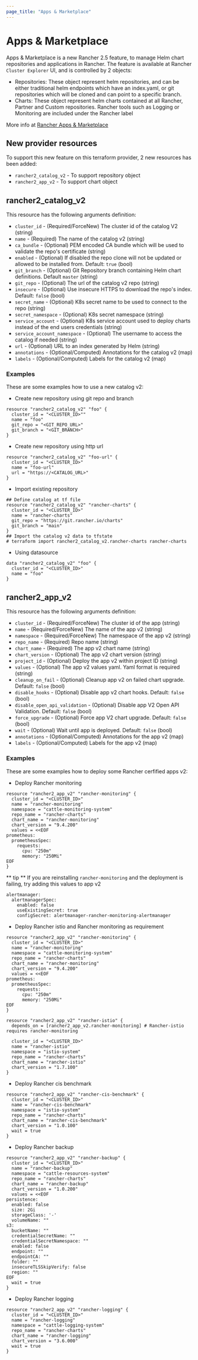 ```yaml
---
page_title: "Apps & Marketplace"
---
```


# Apps & Marketplace

Apps & Marketplace is a new Rancher 2.5 feature, to manage Helm chart repositories and applications in Rancher. The feature is available at Rancher `Cluster Explorer` UI, and is controlled by 2 objects:

* Repositories: These object represent helm repositories, and can be either traditional helm endpoints which have an index.yaml, or git repositories which will be cloned and can point to a specific branch. 
* Charts: These object represent helm charts contained at all Rancher, Partner and Custom repositories. Rancher tools such as Logging or Monitoring are included under the Rancher label

More info at [Rancher Apps & Marketplace](https://rancher.com/docs/rancher/v2.x/en/helm-charts/apps-marketplace/)

## New provider resources

To support this new feature on this terraform provider, 2 new resources has been added:
* `rancher2_catalog_v2` - To support repository object
* `rancher2_app_v2` - To support chart object


## rancher2_catalog_v2

This resource has the following arguments definition:

* `cluster_id` - (Required/ForceNew) The cluster id of the catalog V2 (string)
* `name` - (Required) The name of the catalog v2 (string)
* `ca_bundle` - (Optional) PEM encoded CA bundle which will be used to validate the repo's certificate (string)
* `enabled` - (Optional) If disabled the repo clone will not be updated or allowed to be installed from. Default: `true` (bool)
* `git_branch` - (Optional) Git Repository branch containing Helm chart definitions. Default `master` (string)
* `git_repo` - (Optional) The url of the catalog v2 repo (string)
* `insecure` - (Optional) Use insecure HTTPS to download the repo's index. Default: `false` (bool)
* `secret_name` - (Optional) K8s secret name to be used to connect to the repo (string)
* `secret_namespace` - (Optional) K8s secret namespace (string)
* `service_account` - (Optional) K8s service account used to deploy charts instead of the end users credentials (string)
* `service_account_namespace` - (Optional) The username to access the catalog if needed (string)
* `url` - (Optional) URL to an index generated by Helm (string)
* `annotations` - (Optional/Computed) Annotations for the catalog v2 (map)
* `labels` - (Optional/Computed) Labels for the catalog v2 (map)

### Examples

These are some examples how to use a new catalog v2:

* Create new repository using git repo and branch
```
resource "rancher2_catalog_v2" "foo" {
  cluster_id = "<CLUSTER_ID>""
  name = "foo"
  git_repo = "<GIT_REPO_URL>"
  git_branch = "<GIT_BRANCH>"
}
```

* Create new repository using http url
```
resource "rancher2_catalog_v2" "foo-url" {
  cluster_id = "<CLUSTER_ID>"
  name = "foo-url"
  url = "https://<CATALOG_URL>"
}
```

* Import existing repository

```
## Define catalog at tf file
resource "rancher2_catalog_v2" "rancher-charts" {
  cluster_id = "<CLUSTER_ID>"
  name = "rancher-charts"
  git_repo = "https://git.rancher.io/charts"
  git_branch = "main"
}
## Import the catalog v2 data to tfstate
# terraform import rancher2_catalog_v2.rancher-charts rancher-charts
```

* Using datasource

```
data "rancher2_catalog_v2" "foo" {
  cluster_id = "<CLUSTER_ID>"
  name = "foo"
}
```

## rancher2_app_v2

This resource has the following arguments definition:

* `cluster_id` - (Required/ForceNew) The cluster id of the app (string)
* `name` - (Required/ForceNew) The name of the app v2 (string)
* `namespace` - (Required/ForceNew) The namespace of the app v2 (string)
* `repo_name` - (Required) Repo name (string)
* `chart_name` - (Required) The app v2 chart name (string)
* `chart_version` - (Optional) The app v2 chart version (string)
* `project_id` - (Optional) Deploy the app v2 within project ID (string)
* `values` - (Optional) The app v2 values yaml. Yaml format is required (string)
* `cleanup_on_fail` - (Optional) Cleanup app v2 on failed chart upgrade. Default: `false` (bool)
* `disable_hooks` - (Optional) Disable app v2 chart hooks. Default: `false` (bool)
* `disable_open_api_validation` - (Optional) Disable app V2 Open API Validation. Default: `false` (bool)
* `force_upgrade` - (Optional) Force app V2 chart upgrade. Default: `false` (bool)
* `wait` - (Optional) Wait until app is deployed. Default: `false` (bool)
* `annotations` - (Optional/Computed) Annotations for the app v2 (map)
* `labels` - (Optional/Computed) Labels for the app v2 (map)

### Examples

These are some examples how to deploy some Rancher cerfified apps v2:

* Deploy Rancher monitoring

```
resource "rancher2_app_v2" "rancher-monitoring" {
  cluster_id = "<CLUSTER_ID>"
  name = "rancher-monitoring"
  namespace = "cattle-monitoring-system"
  repo_name = "rancher-charts"
  chart_name = "rancher-monitoring"
  chart_version = "9.4.200"
  values = <<EOF
prometheus:
  prometheusSpec:
    requests:
      cpu: "250m"
      memory: "250Mi"
EOF
}
```

** tip ** If you are reinstalling `rancher-monitoring` and the deployment is failing, try adding this values to app v2
```
alertmanager:
  alertmanagerSpec:
    enabled: false
    useExistingSecret: true
    configSecret: alertmanager-rancher-monitoring-alertmanager
```

* Deploy Rancher istio and Rancher monitoring as requirement

```
resource "rancher2_app_v2" "rancher-monitoring" {
  cluster_id = "<CLUSTER_ID>"
  name = "rancher-monitoring"
  namespace = "cattle-monitoring-system"
  repo_name = "rancher-charts"
  chart_name = "rancher-monitoring"
  chart_version = "9.4.200"
  values = <<EOF
prometheus:
  prometheusSpec:
    requests:
      cpu: "250m"
      memory: "250Mi"
EOF
}

resource "rancher2_app_v2" "rancher-istio" {
  depends_on = [rancher2_app_v2.rancher-monitoring] # Rancher-istio requires rancher-monitoring
  
  cluster_id = "<CLUSTER_ID>"
  name = "rancher-istio"
  namespace = "istio-system"
  repo_name = "rancher-charts"
  chart_name = "rancher-istio"
  chart_version = "1.7.100"
}
```

* Deploy Rancher cis benchmark

```
resource "rancher2_app_v2" "rancher-cis-benchmark" {  
  cluster_id = "<CLUSTER_ID>"
  name = "rancher-cis-benchmark"
  namespace = "istio-system"
  repo_name = "rancher-charts"
  chart_name = "rancher-cis-benchmark"
  chart_version = "1.0.100"
  wait = true
}
```

* Deploy Rancher backup

```
resource "rancher2_app_v2" "rancher-backup" {  
  cluster_id = "<CLUSTER_ID>"
  name = "rancher-backup"
  namespace = "cattle-resources-system"
  repo_name = "rancher-charts"
  chart_name = "rancher-backup"
  chart_version = "1.0.200"
  values = <<EOF
persistence:
  enabled: false
  size: 2Gi
  storageClass: '-'
  volumeName: ""
s3:
  bucketName: ""
  credentialSecretName: ""
  credentialSecretNamespace: ""
  enabled: false
  endpoint: ""
  endpointCA: ""
  folder: ""
  insecureTLSSkipVerify: false
  region: ""
EOF
  wait = true
}
```

* Deploy Rancher logging

```
resource "rancher2_app_v2" "rancher-logging" {  
  cluster_id = "<CLUSTER_ID>"
  name = "rancher-logging"
  namespace = "cattle-logging-system"
  repo_name = "rancher-charts"
  chart_name = "rancher-logging"
  chart_version = "3.6.000"
  wait = true
}
```
